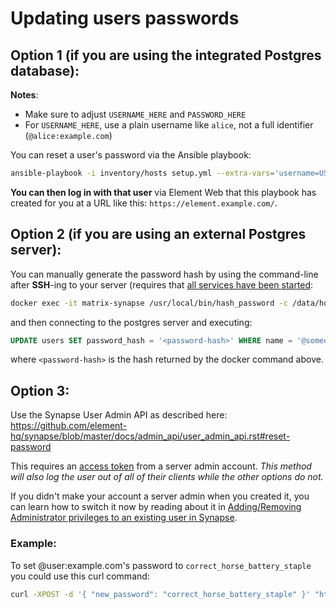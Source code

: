# Updating users passwords

## Option 1 (if you are using the integrated Postgres database):

**Notes**:
- Make sure to adjust `USERNAME_HERE` and `PASSWORD_HERE`
- For `USERNAME_HERE`, use a plain username like `alice`, not a full identifier (`@alice:example.com`)

You can reset a user's password via the Ansible playbook:

```sh
ansible-playbook -i inventory/hosts setup.yml --extra-vars='username=USERNAME_HERE password=PASSWORD_HERE' --tags=update-user-password
```

**You can then log in with that user** via Element Web that this playbook has created for you at a URL like this: `https://element.example.com/`.


## Option 2 (if you are using an external Postgres server):

You can manually generate the password hash by using the command-line after **SSH**-ing to your server (requires that [all services have been started](installing.md#finalize-the-installation):

```sh
docker exec -it matrix-synapse /usr/local/bin/hash_password -c /data/homeserver.yaml
```

and then connecting to the postgres server and executing:

```sql
UPDATE users SET password_hash = '<password-hash>' WHERE name = '@someone:example.com';
```

where `<password-hash>` is the hash returned by the docker command above.


## Option 3:

Use the Synapse User Admin API as described here: https://github.com/element-hq/synapse/blob/master/docs/admin_api/user_admin_api.rst#reset-password

This requires an [access token](obtaining-access-tokens.md) from a server admin account. *This method will also log the user out of all of their clients while the other options do not.*

If you didn't make your account a server admin when you created it, you can learn how to switch it now by reading about it in [Adding/Removing Administrator privileges to an existing user in Synapse](registering-users.md#addingremoving-administrator-privileges-to-an-existing-user-in-synapse).

### Example:
To set @user:example.com's password to `correct_horse_battery_staple` you could use this curl command:
```sh
curl -XPOST -d '{ "new_password": "correct_horse_battery_staple" }' "https://matrix.example.com/_matrix/client/r0/admin/reset_password/@user:example.com?access_token=MDA...this_is_my_access_token
```
